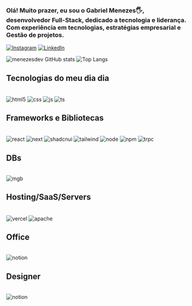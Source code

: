 ### Olá! Muito prazer, eu sou o Gabriel Menezes🖐️, <br>desenvolvedor Full-Stack, dedicado a tecnologia e liderança. <br> Com experiência em tecnologias, estratégias empresarial e Gestão de projetos. 

[![Instagram](https://img.shields.io/badge/Instagram-E4405F?style=for-the-badge&logo=instagram&logoColor=white)](https://www.instagram.com/gaab.riielll/?next=%2F)
[![LinkedIn](https://img.shields.io/badge/LinkedIn-0077B5?style=for-the-badge&logo=linkedin&logoColor=white)](https://www.linkedin.com/in/gabriel-menezesdev/)

![menezesdev GitHub stats](https://github-readme-stats.vercel.app/api?username=menezesdev&show_icons=true&theme=mtokyonight)
![Top Langs](https://github-readme-stats.vercel.app/api/top-langs/?username=menezesdev&layout=compact)

## Tecnologias do meu dia dia 

<div style="display: inline-block"></br>
    <img align="center"alt="html5" src="https://img.shields.io/badge/HTML5-E34F26?style=for-the-badge&logo=html5&logoColor=white "/>
        <img align="center"alt="css" src="https://img.shields.io/badge/CSS3-1572B6?style=for-the-badge&logo=css3&logoColor=white"/>
        <img align="center"alt="js" src="https://img.shields.io/badge/JavaScript-F7DF1E?style=for-the-badge&logo=javascript&logoColor=blacke"/>
        <img align="center"alt="ts" src="https://img.shields.io/badge/TypeScript-007ACC?style=for-the-badge&logo=typescript&logoColor=white"/>
</div>

## Frameworks e Bibliotecas 

<div style="display: inline-block"></br>
    <img align="center"alt="react" src="https://img.shields.io/badge/React-20232A?style=for-the-badge&logo=react&logoColor=61DAFB"/>
    <img align="center"alt="next" src="https://img.shields.io/badge/Next-black?style=for-the-badge&logo=next.js&logoColor=white"/>
    <img align="center"alt="shadcnui" src="https://img.shields.io/badge/shadcn%2Fui-000000?style=for-the-badge&logo=shadcnui&logoColor=white"/>
    <img align="center"alt="tailwind" src="https://img.shields.io/badge/tailwindcss-%2338B2AC.svg?style=for-the-badge&logo=tailwind-css&logoColor=white"/>
    <img align="center"alt="node" src="https://img.shields.io/badge/NODEMON-%23323330.svg?style=for-the-badge&logo=nodemon&logoColor=%BBDEAD"/>
    <img align="center"alt="npm" src="https://img.shields.io/badge/NPM-%23CB3837.svg?style=for-the-badge&logo=npm&logoColor=white"/>
    <img align="center"alt="trpc" src="https://img.shields.io/badge/tRPC-%232596BE.svg?style=for-the-badge&logo=tRPC&logoColor=white"/>

## DBs

<div style="display: inline-block"></br>
    <img align="center"alt="mgb" src="https://img.shields.io/badge/MongoDB-4EA94B?style=for-the-badge&logo=mongodb&logoColor=white"/>

## Hosting/SaaS/Servers

<div style="display: inline-block"></br>
    <img align="center"alt="vercel" src="https://img.shields.io/badge/vercel-%23000000.svg?style=for-the-badge&logo=vercel&logoColor=white"/>
        <img align="center"alt="apache" src="https://img.shields.io/badge/apache-%23D42029.svg?style=for-the-badge&logo=apache&logoColor=white"/>
</div>        

## Office

<div style="display: inline-block"></br>
    <img align="center"alt="notion" src="https://img.shields.io/badge/Notion-000000?style=for-the-badge&logo=notion&logoColor=white"/><br>

## Designer

<div style="display: inline-block"></br>
    <img align="center"alt="notion" src="https://img.shields.io/badge/Adobe%20Premiere%20Pro-9999FF?style=for-the-badge&logo=Adobe%20Premiere%20Pro&logoColor=white"/>
</div>    


